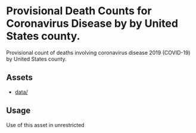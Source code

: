 # Provisional Death Counts for Coronavirus Disease by by United States county.
Provisional count of deaths involving coronavirus disease 2019 (COVID-19) by United States county.

## Assets
* [data/](data/)

## Usage
Use of this asset in unrestricted
